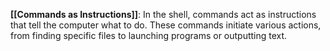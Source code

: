 **[[Commands as Instructions]]**: In the shell, commands act as instructions that tell the computer what to do. These commands initiate various actions, from finding specific files to launching programs or outputting text.